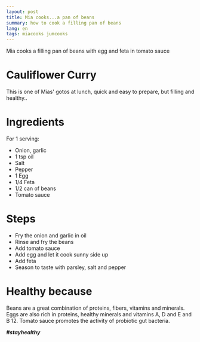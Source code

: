 ```yaml
---
layout: post
title: Mia cooks...a pan of beans
summary: how to cook a filling pan of beans
lang: en
tags: miacooks jumcooks
---
```


<div class="message">
Mia cooks a filling pan of beans with egg and feta in tomato sauce
</div>

# Cauliflower Curry
This is one of Mias' gotos at lunch, quick and easy to prepare, but filling and healthy..

# Ingredients
For 1 serving:
- Onion, garlic
- 1 tsp oil
- Salt
- Pepper
- 1 Egg
- 1/4 Feta
- 1/2 can of beans
- Tomato sauce

# Steps
- Fry the onion and garlic in oil
- Rinse and fry the beans
- Add tomato sauce
- Add egg and let it cook sunny side up
- Add feta
- Season to taste with parsley, salt and pepper

# Healthy because
Beans are a great combination of proteins, fibers, vitamins and minerals.
Eggs are also rich in proteins, healthy minerals and vitamins A, D and E and B 12.
Tomato sauce promotes the activity of probiotic gut bacteria.

**_#stayhealthy_**
